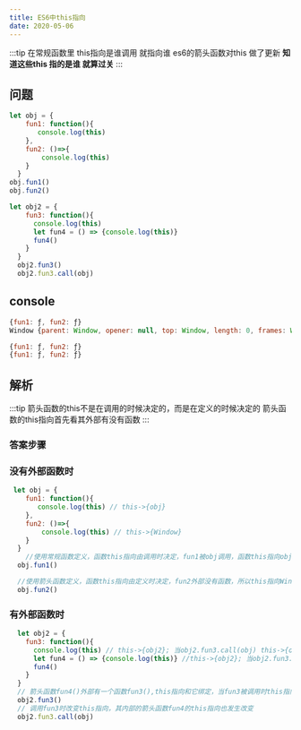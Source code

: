 ```yaml
---
title: ES6中this指向
date: 2020-05-06
---
```


:::tip
在常规函数里 this指向是谁调用 就指向谁
es6的箭头函数对this 做了更新
**知道这些this 指的是谁  就算过关**
:::


## 问题

```javascript
let obj = {
    fun1: function(){
       console.log(this) 
    },
    fun2: ()=>{
        console.log(this) 
    }
  }
obj.fun1()
obj.fun2()
```

```javascript
let obj2 = {
    fun3: function(){
      console.log(this) 
      let fun4 = () => {console.log(this)}
      fun4()
    }
  }
  obj2.fun3() 
  obj2.fun3.call(obj) 
```

## console

```javascript
{fun1: ƒ, fun2: ƒ}
Window {parent: Window, opener: null, top: Window, length: 0, frames: Window, …}
```
```javascript
{fun1: ƒ, fun2: ƒ}
{fun1: ƒ, fun2: ƒ}
```

## 解析

:::tip
箭头函数的this不是在调用的时候决定的，而是在定义的时候决定的
箭头函数的this指向首先看其外部有没有函数
:::

### 答案步骤

### 没有外部函数时
```javascript
 let obj = {
    fun1: function(){
       console.log(this) // this->{obj}
    },
    fun2: ()=>{
        console.log(this) // this->{Window}
    }
  }
    //使用常规函数定义，函数this指向由调用时决定，fun1被obj调用，函数this指向obj
  obj.fun1()

  //使用箭头函数定义，函数this指向由定义时决定，fun2外部没有函数，所以this指向Window
  obj.fun2()
```

### 有外部函数时
```javascript
  let obj2 = {
    fun3: function(){
      console.log(this) // this->{obj2}; 当obj2.fun3.call(obj) this->{obj}
      let fun4 = () => {console.log(this)} //this->{obj2}; 当obj2.fun3.call(obj) this->{obj}
      fun4()
    }
  }
  // 箭头函数fun4()外部有一个函数fun3(),this指向和它绑定，当fun3被调用时this指向哪里，箭头函数this就指向哪里
  obj2.fun3() 
  // 调用fun3时改变this指向，其内部的箭头函数fun4的this指向也发生改变
  obj2.fun3.call(obj)
```